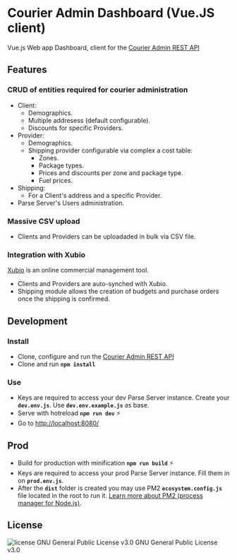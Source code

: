 # Courier Admin Dashboard (Vue.JS client)

Vue.js Web app Dashboard, client for the [Courier Admin REST API](https://github.com/nayracoop/courier-admin-api.git)

## Features

### CRUD of entities required for courier administration

- Client:
  - Demographics.
  - Multiple addresess (default configurable).
  - Discounts for specific Providers.
- Provider:
  - Demographics.
  - Shipping provider configurable via complex a cost table:
    - Zones.
    - Package types.
    - Prices and discounts per zone and package type.
    - Fuel prices.
- Shipping:
  - For a Client's address and a specific Provider.
- Parse Server's Users administration.

### Massive CSV upload

- Clients and Providers can be uploadaded in bulk via CSV file.

### Integration with Xubio

[Xubio](https://xubio.com/) is an online commercial management tool.

- Clients and Providers are auto-synched with Xubio.
- Shipping module allows the creation of budgets and purchase orders once the shipping is confirmed.

## Development

### Install

- Clone, configure and run the [Courier Admin REST API](https://github.com/nayracoop/courier-admin-api.git)
- Clone and run **`npm install`**

### Use

- Keys are required to access your dev Parse Server instance. Create your **`dev.env.js`**. Use **`dev.env.example.js`** as base.
- Serve with hotreload **`npm run dev`** :zap:
- Go to [http://localhost:8080/](http://localhost:8080/)

## Prod

- Build for production with minification **`npm run build`** :zap:
- Keys are required to access your prod Parse Server instance. Fill them in on **`prod.env.js`**.
- After the **`dist`** folder is created you may use PM2 **`ecosystem.config.js`** file located in the root to run it. [Learn more about PM2 (process manager for Node.js)](https://pm2.keymetrics.io/docs/usage/application-declaration/).

## License

<img src="https://img.shields.io/badge/license-GPL--3-brightgreen" alt="license GNU General Public License v3.0"> GNU General Public License v3.0
